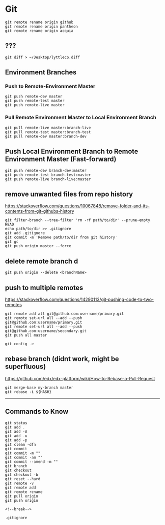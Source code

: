 # Git

```
git remote rename origin github
git remote rename origin pantheon
git remote rename origin acquia
```

## ???
```
git diff > ~/Desktop/lyttleco.diff
```

## Environment Branches

### Push to Remote-Environment Master

	git push remote-dev master
	git push remote-test master
	git push remote-live master

### Pull Remote Environment Master to Local Environment Branch

	git pull remote-live master:branch-live
	git pull remote-test master:branch-test
	git pull remote-dev master:branch-dev

## Push Local Environment Branch to Remote Environment Master (Fast-forward)

	git push remote-dev branch-dev:master
	git push remote-test branch-test:master
	git push remote-live branch-live:master


## remove unwanted files from repo history
https://stackoverflow.com/questions/10067848/remove-folder-and-its-contents-from-git-githubs-history

	git filter-branch --tree-filter 'rm -rf path/to/dir' --prune-empty HEAD
	echo path/to/dir >> .gitignore
	git add .gitignore
	git commit -m 'Remove path/to/dir from git history'
	git gc
	git push origin master --force

## delete remote branch d

	git push origin --delete <branchName>

## push to multiple remotes
https://stackoverflow.com/questions/14290113/git-pushing-code-to-two-remotes

	git remote add all git@github.com:username/primary.git
	git remote set-url all --add --push git@github.com:username/primary.git
	git remote set-url all --add --push git@github.com:username/secondary.git
	git push all master

	git config -e

## rebase branch (didnt work, might be superfluous)
https://github.com/edx/edx-platform/wiki/How-to-Rebase-a-Pull-Request

	git merge-base my-branch master
	git rebase -i ${HASH}

---

## Commands to Know

	git status
	git add .
	git add -A
	git add -u
	git add -p
	git clean -dfn
	git commit
	git commit -m ""
	git commit -am ""
	git commit --amend -m ""
	git branch
	git checkout
	git checkout -b
	git reset --hard
	git remote -v
	git remote add
	git remote rename
	git pull origin
	git push origin

	<!--break-->

	.gitignore
